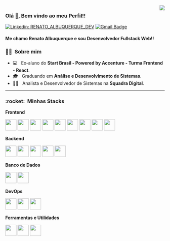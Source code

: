 <img align='right' src="https://github-readme-stats.vercel.app/api/top-langs/?username=RenatoAlbuquerque&layout=compact&langs_count=7&theme=midnight-purple"/>

### Olá 👋, Bem vindo ao meu Perfil!!



[![Linkedin: RENATO_ALBUQUERQUE_DEV](https://img.shields.io/badge/-RENATO_ALBUQUERQUE_DEV-blue?style=flat-square&logo=Linkedin&logoColor=white&link=https://br.linkedin.com/in/renato-albuquerque-dev)](https://br.linkedin.com/in/renato-albuquerque-dev)
[![Gmail Badge](https://img.shields.io/badge/-renatoabreukz@gmail.com-006bed?style=flat-square&logo=Gmail&logoColor=white&link=mailto:renatoabreukz@gmail.com)](mailto:renatoabreukz@gmail.com)

#### Me chamo Renato Albuquerque  e sou **Desenvolvedor Fullstack Web**!!

<p>

<h3> 👨‍💻 &nbsp;Sobre mim </h3> 

- 💻 &nbsp; Ex-aluno do **Start Brasil - Powered by Accenture -  Turma Frontend - React**.
- 🎓 &nbsp; Graduando em **Análise e Desenvolvimento de Sistemas**.
- 👨‍💻 &nbsp; Analista e Desenvolvedor de Sistemas na **Squadra Digital**.

</p>


<hr>

<h3> :rocket: &nbsp;Minhas Stacks </h3>

**Frontend**

<code><img height="35" src="https://cdn.jsdelivr.net/gh/devicons/devicon/icons/html5/html5-original.svg"></code>
<code><img height="35" src="https://cdn.jsdelivr.net/gh/devicons/devicon/icons/css3/css3-original.svg"></code>
<code><img height="35" src="https://cdn.jsdelivr.net/gh/devicons/devicon/icons/sass/sass-original.svg"></code>
<code><img height="35" src="https://cdn.jsdelivr.net/gh/devicons/devicon/icons/javascript/javascript-original.svg"></code>
<code><img height="35" src="https://cdn.jsdelivr.net/gh/devicons/devicon/icons/tailwindcss/tailwindcss-plain.svg"></code>
<code><img height="35" src="https://cdn.jsdelivr.net/gh/devicons/devicon/icons/bootstrap/bootstrap-original.svg"></code>
<code><img height="35" src="https://cdn.jsdelivr.net/gh/devicons/devicon/icons/materialui/materialui-original.svg"></code>
<code><img height="35" src="https://cdn.jsdelivr.net/gh/devicons/devicon/icons/react/react-original-wordmark.svg"></code>
<code><img height="35" src="https://cdn.jsdelivr.net/gh/devicons/devicon/icons/redux/redux-original.svg"></code>


<p align='right'>

**Backend**

<code><img height="35" src="https://cdn.jsdelivr.net/gh/devicons/devicon/icons/nodejs/nodejs-original.svg"></code>
<code><img height="35" src="https://cdn.jsdelivr.net/gh/devicons/devicon/icons/express/express-original.svg"></code>
<code><img height="35" src="https://cdn.jsdelivr.net/gh/devicons/devicon/icons/javascript/javascript-original.svg"></code>
<code><img height="35" src="https://cdn.jsdelivr.net/gh/devicons/devicon/icons/typescript/typescript-original.svg"></code>
<code><img height="35" src="https://cdn.jsdelivr.net/gh/devicons/devicon/icons/sequelize/sequelize-original.svg"></code>

</p>


**Banco de Dados**

<code><img height="35" src="https://cdn.jsdelivr.net/gh/devicons/devicon/icons/postgresql/postgresql-original-wordmark.svg"></code>
<code><img height="35" src="https://cdn.jsdelivr.net/gh/devicons/devicon/icons/mongodb/mongodb-plain-wordmark.svg"></code>

**DevOps**

<code><img height="35" src="https://cdn.jsdelivr.net/gh/devicons/devicon/icons/git/git-original.svg"></code>
<code><img height="35" src="https://cdn.jsdelivr.net/gh/devicons/devicon/icons/github/github-original.svg"></code>
<code><img height="35" src="https://cdn.jsdelivr.net/gh/devicons/devicon/icons/docker/docker-plain-wordmark.svg"></code>

**Ferramentas e Utilidades**

<code><img height="35" src="https://cdn.jsdelivr.net/gh/devicons/devicon/icons/vscode/vscode-original.svg"></code>
<code><img height="35" src="https://cdn.jsdelivr.net/gh/devicons/devicon/icons/trello/trello-plain.svg"></code>
<code><img height="35" src="https://cdn.jsdelivr.net/gh/devicons/devicon/icons/figma/figma-original.svg"></code>
                         
</p>
